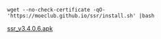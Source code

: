 ```
wget --no-check-certificate -qO- 'https://moeclub.github.io/ssr/install.sh' |bash 
```

[ssr_v3.4.0.6.apk](https://moeclub.github.io/ssr/ssr_v3.4.0.6.apk)


